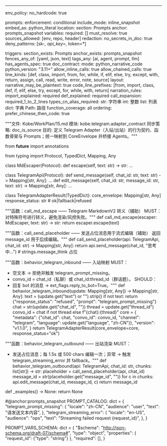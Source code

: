 ---

env_policy:
  no_hardcode: true

prompts:
  enforcement: conditional
  include_mode: inline_snapshot
  embed_as: python_literal
  location:
    section: Prompts
    anchor: prompts_snapshot
  variables:
    required: []
    must_resolve: true
    sources_allowed: [env, repo, header]
  redaction:
    no_secrets_in_doc: true
    deny_patterns: [sk-*, api_key=*, token=*]

  triggers:
    section_exists: Prompts
    anchor_exists: prompts_snapshot
    fences_any_of: [yaml, json, text]
    tags_any: [ai, agent, prompt, llm]
    has_agents_spec: true
doc_contract:
  mode: python_narrative_code
  python_version: "3.11+"
  allow_inline_calls: true
  allow_chained_calls: true
  line_kinds: [def, class, import, from, for, while, if, elif, else, try, except, with, return, assign, call, read, write, error, note, source]
  layout:
    narrative_may_be_plaintext: true
    code_line_prefixes: [from, import, class, def, if, elif, else, try, except, for, while, with, return]
  narration_rules:
    import_explained: required
    def_explained: required
    call_expansion: required_1_to_2_lines
    types_cn_alias_required:
      str: 字符串
      int: 整数
      list: 列表
      dict: 字典
      Path: 路径
    function_coverage: all
  ordering:
    prefer_chinese_then_code: true

"""文件: Kobe/WorkPlan/15.md
模块: kobe.telegram.adapter_contract
同步策略: doc_is_source
目的: 定义 Telegram Adapter（入站/出站）的行为契约、函数骨架与 Prompts；统一映射到 CoreEnvelope 并桥接 Agents。"""

from __future__ import annotations

from typing import Protocol, TypedDict, Mapping, Any

class MdEscaper(Protocol):
    def escape(self, text: str) -> str: ...

class TelegramApi(Protocol):
    def send_message(self, chat_id: str, text: str) -> Mapping[str, Any]: ...
    def edit_message(self, chat_id: str, message_id: str, text: str) -> Mapping[str, Any]: ...

class TelegramAdapterResult(TypedDict):
    core_envelope: Mapping[str, Any]
    response_status: str  # ok|fallback|refused

"""函数：call_md_escape —— Telegram MarkdownV2 转义（辅助）
MUST：对特殊符号进行转义，避免渲染/风控失败。"""
def call_md_escape(escaper: MdEscaper, text: str) -> str:
    return escaper.escape(text)

"""函数：call_send_placeholder —— 发送占位消息用于流式编辑（辅助）
返回 message_id 用于后续编辑。"""
def call_send_placeholder(api: TelegramApi, chat_id: str) -> Mapping[str, Any]:
    return api.send_message(chat_id, "思考中…")  # strings.message_think 占位

"""函数：behavior_telegram_inbound —— 入站映射
MUST：
  - 空文本 → 拒绝并触发 telegram_prompt_missing。
  - convo_id = chat_id（私聊）或 chat_id:thread_id（群话题）。
SHOULD：
  - 回复 bot 的消息 → ext_flags.reply_to_bot=True。"""
def behavior_telegram_inbound(update: Mapping[str, Any]) -> Mapping[str, Any]:
    text = (update.get("text") or "").strip()
    if not text:
        return {"response_status": "refused", "prompt": "telegram_prompt_missing"}
    chat = str(update.get("chat_id", ""))
    thread = update.get("thread_id")
    convo_id = chat if not thread else f"{chat}:{thread}"
    core = {
        "metadata": {"chat_id": chat, "convo_id": convo_id, "channel": "telegram", "language": update.get("language", "zh-CN")},
        "version": "v1.1.0",
    }
    return TelegramAdapterResult(core_envelope=core, response_status="ok")

"""函数：behavior_telegram_outbound —— 出站渲染
MUST：
  - 发送占位消息；每 1.5s 或 500 chars 编辑一次；异常 → 触发 telegram_streaming_error 并 fallback。"""
def behavior_telegram_outbound(api: TelegramApi, chat_id: str, chunks: list[str]) -> str:
    placeholder = call_send_placeholder(api, chat_id)
    message_id = str(placeholder.get("message_id", ""))
    for c in chunks:
        api.edit_message(chat_id, message_id, c)
    return message_id

def _examples() -> None:
    return None

#@anchor:prompts_snapshot
PROMPT_CATALOG: dict = {
    "telegram_prompt_missing": {
        "locale": "zh-CN",
        "audience": "user",
        "text": "请发送文本内容",
    },
    "telegram_streaming_error": {
        "locale": "en-US",
        "audience": "ops",
        "text": "Streaming failed request {request_id}",
    },
}

PROMPT_VARS_SCHEMA: dict = {
    "$schema": "http://json-schema.org/draft-07/schema#",
    "type": "object",
    "properties": {
        "request_id": {"type": "string"}
    },
    "required": [],
}

